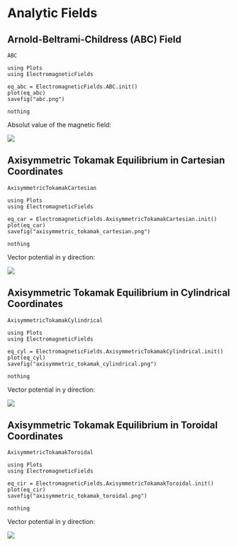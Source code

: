 
# Analytic Fields


## Arnold-Beltrami-Childress (ABC) Field

```@docs
ABC
```
```@eval
using Plots
using ElectromagneticFields

eq_abc = ElectromagneticFields.ABC.init()
plot(eq_abc)
savefig("abc.png")

nothing
```

Absolut value of the magnetic field:

![](abc.png)



## Axisymmetric Tokamak Equilibrium in Cartesian Coordinates

```@docs
AxisymmetricTokamakCartesian
```
```@eval
using Plots
using ElectromagneticFields

eq_car = ElectromagneticFields.AxisymmetricTokamakCartesian.init()
plot(eq_car)
savefig("axisymmetric_tokamak_cartesian.png")

nothing
```

Vector potential in y direction:

![](axisymmetric_tokamak_cartesian.png)



## Axisymmetric Tokamak Equilibrium in Cylindrical Coordinates

```@docs
AxisymmetricTokamakCylindrical
```
```@eval
using Plots
using ElectromagneticFields

eq_cyl = ElectromagneticFields.AxisymmetricTokamakCylindrical.init()
plot(eq_cyl)
savefig("axisymmetric_tokamak_cylindrical.png")

nothing
```

Vector potential in y direction:

![](axisymmetric_tokamak_cylindrical.png)



## Axisymmetric Tokamak Equilibrium in Toroidal Coordinates

```@docs
AxisymmetricTokamakToroidal
```
```@eval
using Plots
using ElectromagneticFields

eq_cir = ElectromagneticFields.AxisymmetricTokamakToroidal.init()
plot(eq_cir)
savefig("axisymmetric_tokamak_toroidal.png")

nothing
```

Vector potential in y direction:

![](axisymmetric_tokamak_toroidal.png)


